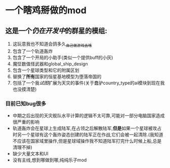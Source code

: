 # 一个瞎鸡掰做的mod
## 这是一个***仍在开发中***的群星的模组:

1. 这玩意我也不知道会鸽多久<sub>~~自己做游戏去咯~~<sub>
2. 包含了一个轨道轰炸
3. 包含了一个开局的小助手(类似一个提供buff的小灰)
4. 魔怔数值怪武器和global_ship_design
5. 包含一个星球类型和它的附属区划
6. 替换了**所有**国家的恒星基地模型为堕落帝国的
7. 包括了一个我*试图*扩展为天灾的事件(关于蠢驴country_type的ai模块到现在我也没摸清楚)

### 目前已知bug很多
- 中期之后出现的天灾舰队水平计算的逻辑不太可靠,可能对一部分电脑国家造成很严重的影响
- 轨道轰炸会在星球上生成陆军,在占领之后解散陆军,**但是**如果一个星球被攻占时另一个星球有这个轰炸姿态创建的陆军正在作战,它们会被一起清除.(我知道不应该在国家域里操作,但是星球域操作我不知道陆军打完什么时候上船,总是清理不掉)
- 缺少大量文本和UI
- 没有主线,想到哪做到哪,纯纯乐子mod
